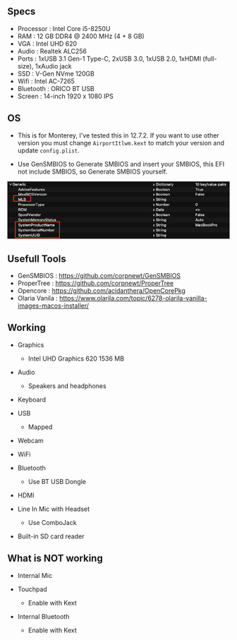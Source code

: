 ## Specs

- Processor   : Intel Core i5-8250U
- RAM         : 12 GB DDR4 @ 2400 MHz (4 + 8 GB)
- VGA         : Intel UHD 620
- Audio       : Realtek ALC256
- Ports       : 1xUSB 3.1 Gen-1 Type-C, 2xUSB 3.0, 1xUSB 2.0, 1xHDMI (full-size), 1xAudio jack
- SSD         : V-Gen NVme 120GB
- Wifi        : Intel AC-7265
- Bluetooth   : ORICO BT USB
- Screen      : 14-inch 1920 x 1080 IPS

## OS
- This is for Monterey, I've tested this in 12.7.2. If you want to use other version you must change `AirportItlwm.kext` to match your version and update `config.plist`.

- Use GenSMBIOS to Generate SMBIOS and insert your SMBIOS, this EFI not include SMBIOS, so Generate SMBIOS yourself.

![img](https://github.com/maemo3/git-final/blob/main/img.png)

## Usefull Tools

- GenSMBIOS     : https://github.com/corpnewt/GenSMBIOS
- ProperTree    : https://github.com/corpnewt/ProperTree
- Opencore      : https://github.com/acidanthera/OpenCorePkg
- Olaria Vanila : https://www.olarila.com/topic/6278-olarila-vanilla-images-macos-installer/

## Working

- Graphics  
    - Intel UHD Graphics 620 1536 МB

- Audio
    - Speakers and headphones 

- Keyboard

- USB
    - Mapped

- Webcam

- WiFi

- Bluetooth
    - Use BT USB Dongle

- HDMI

- Line In Mic with Headset
    - Use ComboJack

- Built-in SD card reader


## What is NOT working

- Internal Mic

- Touchpad
    - Enable with Kext

- Internal Bluetooth
    - Enable with Kext

